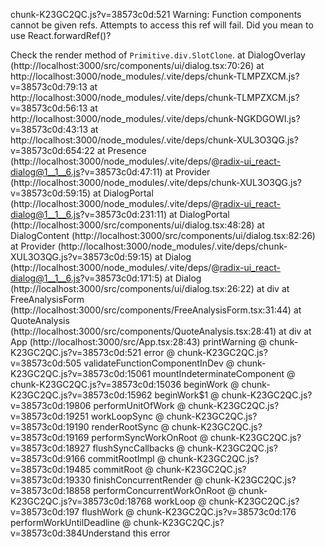 chunk-K23GC2QC.js?v=38573c0d:521 Warning: Function components cannot be given refs. Attempts to access this ref will fail. Did you mean to use React.forwardRef()?

Check the render method of `Primitive.div.SlotClone`.
at DialogOverlay (http://localhost:3000/src/components/ui/dialog.tsx:70:26)
at http://localhost:3000/node_modules/.vite/deps/chunk-TLMPZXCM.js?v=38573c0d:79:13
at http://localhost:3000/node_modules/.vite/deps/chunk-TLMPZXCM.js?v=38573c0d:56:13
at http://localhost:3000/node_modules/.vite/deps/chunk-NGKDGOWI.js?v=38573c0d:43:13
at http://localhost:3000/node_modules/.vite/deps/chunk-XUL3O3QG.js?v=38573c0d:654:22
at Presence (http://localhost:3000/node_modules/.vite/deps/@radix-ui_react-dialog@1__1__6.js?v=38573c0d:47:11)
at Provider (http://localhost:3000/node_modules/.vite/deps/chunk-XUL3O3QG.js?v=38573c0d:59:15)
at DialogPortal (http://localhost:3000/node_modules/.vite/deps/@radix-ui_react-dialog@1__1__6.js?v=38573c0d:231:11)
at DialogPortal (http://localhost:3000/src/components/ui/dialog.tsx:48:28)
at DialogContent (http://localhost:3000/src/components/ui/dialog.tsx:82:26)
at Provider (http://localhost:3000/node_modules/.vite/deps/chunk-XUL3O3QG.js?v=38573c0d:59:15)
at Dialog (http://localhost:3000/node_modules/.vite/deps/@radix-ui_react-dialog@1__1__6.js?v=38573c0d:171:5)
at Dialog (http://localhost:3000/src/components/ui/dialog.tsx:26:22)
at div
at FreeAnalysisForm (http://localhost:3000/src/components/FreeAnalysisForm.tsx:31:44)
at QuoteAnalysis (http://localhost:3000/src/components/QuoteAnalysis.tsx:28:41)
at div
at App (http://localhost:3000/src/App.tsx:28:43)
printWarning @ chunk-K23GC2QC.js?v=38573c0d:521
error @ chunk-K23GC2QC.js?v=38573c0d:505
validateFunctionComponentInDev @ chunk-K23GC2QC.js?v=38573c0d:15061
mountIndeterminateComponent @ chunk-K23GC2QC.js?v=38573c0d:15036
beginWork @ chunk-K23GC2QC.js?v=38573c0d:15962
beginWork$1 @ chunk-K23GC2QC.js?v=38573c0d:19806
performUnitOfWork @ chunk-K23GC2QC.js?v=38573c0d:19251
workLoopSync @ chunk-K23GC2QC.js?v=38573c0d:19190
renderRootSync @ chunk-K23GC2QC.js?v=38573c0d:19169
performSyncWorkOnRoot @ chunk-K23GC2QC.js?v=38573c0d:18927
flushSyncCallbacks @ chunk-K23GC2QC.js?v=38573c0d:9166
commitRootImpl @ chunk-K23GC2QC.js?v=38573c0d:19485
commitRoot @ chunk-K23GC2QC.js?v=38573c0d:19330
finishConcurrentRender @ chunk-K23GC2QC.js?v=38573c0d:18858
performConcurrentWorkOnRoot @ chunk-K23GC2QC.js?v=38573c0d:18768
workLoop @ chunk-K23GC2QC.js?v=38573c0d:197
flushWork @ chunk-K23GC2QC.js?v=38573c0d:176
performWorkUntilDeadline @ chunk-K23GC2QC.js?v=38573c0d:384Understand this error
